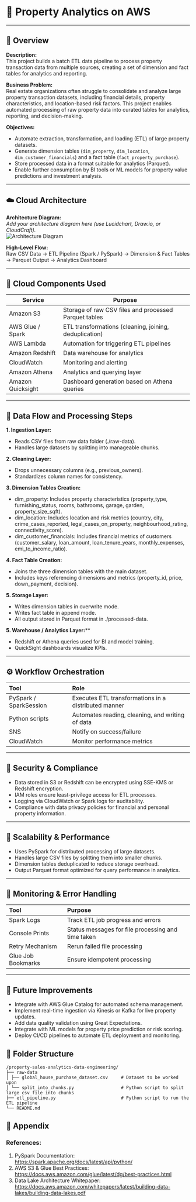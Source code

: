# 🧠 Property Analytics on AWS

---

## 🧭 Overview

**Description:**   
This project builds a batch ETL data pipeline to process property transaction data from multiple sources, creating a set of dimension and fact tables for analytics and reporting.

**Business Problem:**  
Real estate organizations often struggle to consolidate and analyze large property transaction datasets, including financial details, property characteristics, and location-based risk factors. This project enables automated processing of raw property data into curated tables for analytics, reporting, and decision-making.

**Objectives:**  
- Automate extraction, transformation, and loading (ETL) of large property datasets.
- Generate dimension tables (`dim_property`, `dim_location`, `dim_customer_financials`) and a fact table (`fact_property_purchase`).
- Store processed data in a format suitable for analytics (Parquet).
- Enable further consumption by BI tools or ML models for property value predictions and investment analysis.

---

## ☁️ Cloud Architecture

**Architecture Diagram:**  
_Add your architecture diagram here (use Lucidchart, Draw.io, or CloudCraft)._  
![Architecture Diagram](path/to/architecture_diagram.png)

**High-Level Flow:**  
Raw CSV Data → ETL Pipeline (Spark / PySpark) → Dimension & Fact Tables → Parquet Output → Analytics Dashboard

---

## 🧩 Cloud Components Used

| **Service**       | **Purpose**                                            |
|-------------------|--------------------------------------------------------|
| Amazon S3         | Storage of raw CSV files and processed Parquet tables  |
| AWS Glue / Spark  | ETL transformations (cleaning, joining, deduplication) |
| AWS Lambda        | Automation for triggering ETL pipelines                |
| Amazon Redshift   | Data warehouse for analytics                           |
| CloudWatch        | Monitoring and alerting                                |
| Amazon Athena     | Analytics and querying layer                           |
| Amazon Quicksight | Dashboard generation based on Athena queries           |

---

## 🔄 Data Flow and Processing Steps

**1. Ingestion Layer:**
  - Reads CSV files from raw data folder (./raw-data).
  - Handles large datasets by splitting into manageable chunks.

**2. Cleaning Layer:**
  - Drops unnecessary columns (e.g., previous_owners).
  - Standardizes column names for consistency.

**3. Dimension Tables Creation:**
  - dim_property: Includes property characteristics (property_type, furnishing_status, rooms, bathrooms, garage, garden, property_size_sqft).
  - dim_location: Includes location and risk metrics (country, city, crime_cases_reported, legal_cases_on_property, neighbourhood_rating, connectivity_score).
  - dim_customer_financials: Includes financial metrics of customers (customer_salary, loan_amount, loan_tenure_years, monthly_expenses, emi_to_income_ratio).

**4. Fact Table Creation:**
  - Joins the three dimension tables with the main dataset.
  - Includes keys referencing dimensions and metrics (property_id, price, down_payment, decision).

**5. Storage Layer:**
  - Writes dimension tables in overwrite mode.
  - Writes fact table in append mode.
  - All output stored in Parquet format in ./processed-data.

**5. Warehouse / Analytics Layer:****
  - Redshift or Athena queries used for BI and model training.  
  - QuickSight dashboards visualize KPIs.

---

## ⚙️ Workflow Orchestration


| **Tool**               | **Role**                                             |
|:-----------------------|:-----------------------------------------------------|
| PySpark / SparkSession | Executes ETL transformations in a distributed manner |
| Python scripts         | Automates reading, cleaning, and writing of data     |
| SNS                    | Notify on success/failure                            |
| CloudWatch             | Monitor performance metrics                          |

---

## 🔐 Security & Compliance
- Data stored in S3 or Redshift can be encrypted using SSE-KMS or Redshift encryption.
- IAM roles ensure least-privilege access for ETL processes.
- Logging via CloudWatch or Spark logs for auditability.
- Compliance with data privacy policies for financial and personal property information.

---

## 🚀 Scalability & Performance
- Uses PySpark for distributed processing of large datasets.
- Handles large CSV files by splitting them into smaller chunks.
- Dimension tables deduplicated to reduce storage overhead.
- Output Parquet format optimized for query performance in analytics.

---

## 🧰 Monitoring & Error Handling

| **Tool**           | **Purpose**                                        |
|:-------------------|:---------------------------------------------------|
| Spark Logs         | Track ETL job progress and errors                  | 
| Console Prints     | Status messages for file processing and time taken |  
| Retry Mechanism    | Rerun failed file processing                       |
| Glue Job Bookmarks | Ensure idempotent processing                       |


---

## 🧱 Future Improvements
- Integrate with AWS Glue Catalog for automated schema management.
- Implement real-time ingestion via Kinesis or Kafka for live property updates.
- Add data quality validation using Great Expectations.
- Integrate with ML models for property price prediction or risk scoring.
- Deploy CI/CD pipelines to automate ETL deployment and monitoring.

## 📂 Folder Structure
```plaintext
/property-sales-analytics-data-engineering/
├── raw-data
│ ├── global_house_purchase_dataset.csv     # Dataset to be worked upon
│ └── split_into_chunks.py                  # Python script to split large csv file into chunks
├── etl_pipeline.py                         # Python script to run the ETL pipeline
└── README.md
```

## 📎 Appendix
### References:
1. PySpark Documentation: https://spark.apache.org/docs/latest/api/python/
2. AWS S3 & Glue Best Practices: https://docs.aws.amazon.com/glue/latest/dg/best-practices.html
3. Data Lake Architecture Whitepaper: https://docs.aws.amazon.com/whitepapers/latest/building-data-lakes/building-data-lakes.pdf